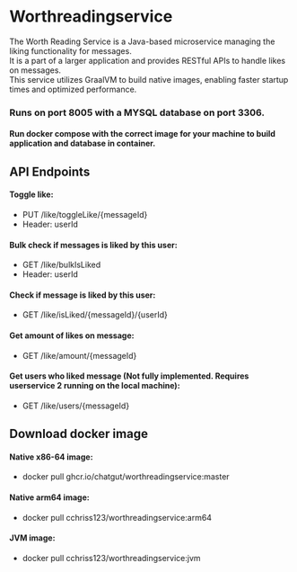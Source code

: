 # Worthreadingservice

The Worth Reading Service is a Java-based microservice managing the liking functionality for messages. \
It is a part of a larger application and provides RESTful APIs to handle likes on messages. \
This service utilizes GraalVM to build native images, enabling faster startup times and optimized performance.

### Runs on port 8005 with a MYSQL database on port 3306.

#### Run docker compose with the correct image for your machine to build application and database in container.

## API Endpoints

#### Toggle like: 
- PUT /like/toggleLike/{messageId}
- Header: userId 

#### Bulk check if messages is liked by this user: 
- GET /like/bulkIsLiked
- Header: userId 

#### Check if message is liked by this user: 
- GET /like/isLiked/{messageId}/{userId}
 
#### Get amount of likes on message: 
- GET /like/amount/{messageId}

#### Get users who liked message (Not fully implemented. Requires userservice 2 running on the local machine):
- GET /like/users/{messageId}

## Download docker image
#### Native x86-64 image:
- docker pull ghcr.io/chatgut/worthreadingservice:master

#### Native arm64 image:
- docker pull cchriss123/worthreadingservice:arm64

#### JVM image:
- docker pull cchriss123/worthreadingservice:jvm
